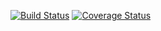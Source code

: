 [![Build Status](https://travis-ci.org/cultuurnet/udb3-search-elasticsearch.svg?branch=master)](https://travis-ci.org/cultuurnet/udb3-search-elasticsearch) [![Coverage Status](https://coveralls.io/repos/github/cultuurnet/udb3-search-elasticsearch/badge.svg?branch=master)](https://coveralls.io/github/cultuurnet/udb3-search-elasticsearch?branch=master)